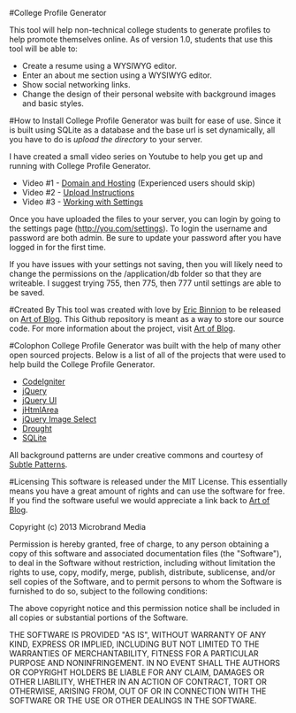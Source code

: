 #College Profile Generator

This tool will help non-technical college students to generate profiles to help promote themselves online. As of version 1.0, 
students that use this tool will be able to:

 - Create a resume using a WYSIWYG editor.
 - Enter an about me section using a WYSIWYG editor.
 - Show social networking links.
 - Change the design of their personal website with background images and basic styles.

#How to Install
College Profile Generator was built for ease of use. Since it is built using SQLite as a database and the base url is set dynamically, all you have to do is *upload the directory* to your server.

I have created a small video series on Youtube to help you get up and running with College Profile Generator.

- Video #1 - [Domain and Hosting](http://www.youtube.com/watch?v=yOCRl_5TW5s) (Experienced users should skip)
- Video #2 - [Upload Instructions](http://www.youtube.com/watch?v=KVa3QTLESWE)
- Video #3 - [Working with Settings](http://www.youtube.com/watch?v=IboWsUxgSNU)

Once you have uploaded the files to your server, you can login by going to the settings page (http://you.com/settings). To login the username and password are both admin. Be sure to update your password after you have logged in for the first time.

If you have issues with your settings not saving, then you will likely need to change the permissions on the /application/db folder so that they are writeable. I suggest trying 755, then 775, then 777 until settings are able to be saved.

#Created By
This tool was created with love by [Eric Binnion][1] to be released on [Art of Blog][2]. This Github repository is meant as a way to store our source code. For more information about the project, visit [Art of Blog][2].

#Colophon
College Profile Generator was built with the help of many other open sourced projects. Below is a list of all of the projects that were used to help build the College Profile Generator.

 - [CodeIgniter][6]
 - [jQuery][5]
 - [jQuery UI][7]
 - [jHtmlArea][4]
 - [jQuery Image Select][8]
 - [Drought][9]
 - [SQLite][10]

All background patterns are under creative commons and courtesy of [Subtle Patterns][3].

#Licensing
This software is released under the MIT License. This essentially means you have a great amount of rights and can use the software for free. If you find the software useful we would appreciate a link back to [Art of Blog][2].

Copyright (c) 2013 Microbrand Media

Permission is hereby granted, free of charge, to any person obtaining a copy of this software and associated documentation files (the "Software"), to deal in the Software without restriction, including without limitation the rights to use, copy, modify, merge, publish, distribute, sublicense, and/or sell copies of the Software, and to permit persons to whom the Software is furnished to do so, subject to the following conditions:

The above copyright notice and this permission notice shall be included in all copies or substantial portions of the Software.

THE SOFTWARE IS PROVIDED "AS IS", WITHOUT WARRANTY OF ANY KIND, EXPRESS OR IMPLIED, INCLUDING BUT NOT LIMITED TO THE WARRANTIES OF MERCHANTABILITY, FITNESS FOR A PARTICULAR PURPOSE AND NONINFRINGEMENT. IN NO EVENT SHALL THE AUTHORS OR COPYRIGHT HOLDERS BE LIABLE FOR ANY CLAIM, DAMAGES OR OTHER LIABILITY, WHETHER IN AN ACTION OF CONTRACT, TORT OR OTHERWISE, ARISING FROM, OUT OF OR IN CONNECTION WITH THE SOFTWARE OR THE USE OR OTHER DEALINGS IN THE SOFTWARE.

  [1]: http://ericbinnion.com
  [2]:http://artofblog.com
  [3]:http://subtlepatterns.com
  [4]:http://jhtmlarea.codeplex.com/license
  [5]:https://github.com/jquery/jquery
  [6]:http://ellislab.com/codeigniter/user-guide/license.html
  [7]:https://github.com/jquery/jquery-ui/blob/master/MIT-LICENSE.txt
  [8]:http://codecanyon.net/item/jquery-image-select/3946862
  [9]:https://github.com/jamesfleeting/Drought
  [10]:http://www.sqlite.org/copyright.html